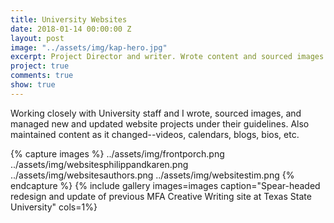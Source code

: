 ```yaml
---
title: University Websites
date: 2018-01-14 00:00:00 Z
layout: post
image: "../assets/img/kap-hero.jpg"
excerpt: Project Director and writer. Wrote content and sourced images.
project: true
comments: true
show: true
---
```


Working closely with University staff and I wrote, sourced images, and managed new and updated website projects under their guidelines. Also maintained content as it changed--videos, calendars, blogs, bios, etc.  
 
{% capture images %}
	../assets/img/frontporch.png
  ../assets/img/websitesphilippandkaren.png
  ../assets/img/websitesauthors.png
  ../assets/img/websitestim.png
{% endcapture %}
{% include gallery images=images caption="Spear-headed redesign and update of previous MFA Creative Writing site at Texas State University" cols=1%}
